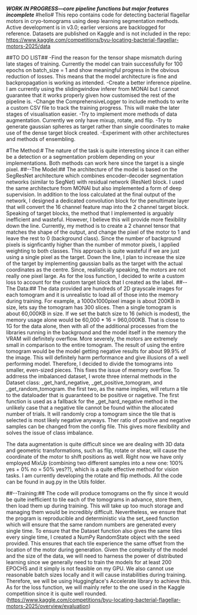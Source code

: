 ***WORK IN PROGRESS—core pipeline functions but major features incomplete***
#hello#
This repo contains code for detecting bacterial flagellar motors in cryo-tomograms using deep learning segmentation methods. Active development is in v3.0; earlier versions are backlogged for reference.
Datasets are published on Kaggle and is not included in the repo: https://www.kaggle.com/competitions/byu-locating-bacterial-flagellar-motors-2025/data

##TO DO LIST##
	-Find the reason for the tensor shape mismatch during late stages of training. Currently the model can train successfully for 100 epochs on batch_size = 1 and show meaningful progress 
	in the obvious reduction of losses. This means that the model architecture is fine and backpropagation is working as intended. 
	-Create a better inference pipeline. I am currently using the slidingwindow inferer from MONAI but I cannot guarantee that it works properly given how customised the rest of the pipeline is. 
	-Change the ComprehensiveLogger to include methods to write a custom CSV file to track the training progress. This will make the later stages of visualisation easier.
	-Try to implement more methods of data augmentation. Currently we only have mixup, rotate, and flip.
	-Try to generate gaussian spheres as target rather than single coordinates to make use of the dense target block created. 
	-Experiment with other architectures and methods of ensembling. 

#The Method:#
The nature of the task is quite interesting since it can either be a detection or a segmentation problem depending on your implementations. Both methods can work here since the target is 
a single pixel. 
##--The Model:##
The architecture of the model is based on the SegResNet architecture which combines encoder-decoder segmentation networks (similar to SegNet) with residual network (ResNet) block. I used the
same architecture from MONAI but also implemented a form of deep supervision. In addition to the loss calculated at the final output of the network, I designed a dedicated convolution block for 
the penultimate layer that will convert the 16 channel feature map into the 2 channel target block. 
Speaking of target blocks, the method that I implemented is arguably inefficient and wasteful. However, I believe this will provide more flexibility down the line. Currently, my method is to create
a 2 channel tensor that matches the shape of the output, and change the pixel of the motor to 1 and leave the rest to 0 (background class). Since the number of background pixels is signficantly 
higher than the number of mmotor pixels, I applied weighting to both classes. This approach is quite wasteful if we are just using a single pixel as the target. Down the line, I plan to increase
the size of the target by implementing gaussian balls as the target with the actual coordinates as the centre. Since, realistically speaking, the motors are not really one pixel large.
As for the loss function, I decided to write a custom loss to account for the custom target block that I created as the label. 
##--The Data:##
The data provided are hundreds of 2D grayscale images for each tomogram and it is unrealistic to load all of those into the memory during training. For example, a 1000x1000pixel image is about 200KB in size, 
lets say the tomogram has 300 slices. Then a single tomogram is about 60,000KB in size. If we set the batch size to 16 (which is modest), the memory usage alone would be 60,000 * 16 = 960,000KB. That is close to 
1G for the data alone, then with all of the additional processes from the libraries running in the background and the model itself in the memory the VRAM will definitely overflow. 
More severely, the motors are extremely small in comparison to the entire tomogram. The result of using the entire tomogram would be the model getting negative results for about 99.9% of the image. This will definitely harm
performance and give illusions of a well performing model. 
Therefore, I decided to divide the tomograms into smaller, even-sized pieces. This fixes the issue of memory overflow. To addrress the imbalanced dataset, I wrote three internal methods in the Dataset class: _get_hard_negative, _get_positive_tomogram, and  _get_random_tomogram. the first two, as the name implies, will return a tile to the dataloader that is guaranteed to be positive or nagetive. The first function is used as a fallback for the 
_get_hard_negative method in the unlikely case that a negative tile cannot be found within the allocated number of trials. It will randomly crop a tomogram since the tile that is selected is most likely negative anyways. Ther ratio of positive and negative samples can be changed from the config file. This gives more flexibility and solves the issue of class imbalance. 

The data augmentation is quite difficult since we are dealing with 3D data and geometric transformations, such as flip, rotate or shear, will cause the coordinate of the motor to shift positions as well. Right now we have only employed MixUp (combining two different samples into a new one: 100% yes + 0% no = 50% yes??), which is a quite effective method for vision tasks. I am currently developing the rotate and flip methods. All the code can be found in aug.py in the Utils folder.

##--Training:## 
The code will produce tomograms on the fly since it would be quite inefficient to tile each of the tomograms in advance, store them, then load them up during training. This will take up too much storage and managing them would be incredibly difficult.
Nevertheless, we ensure that the program is reproducible and deterministic via the set_seed function which will ensure that the same random numbers are generated every single time. To ensure that the Dataset function also 
gives the same tiles every single time, I created a NumPy RandomState object with the seed provided. This ensures that each tile experience the same offset from the location of the motor during generation.
Given the complexity of the model and the size of the data, we will need to harness the power of distributed learning since we generally need to train the models for at least 200 EPOCHS and it simply is not feasible on my GPU. We also cannot use reasonable batch sizes locally and it will cause instabilities during training. 
Therefore, we will be using Huggingface's Accelerate library to achieve this. 
As for the loss function, we will mainly refer to the one used in the Kaggle competition since it is quite well rounded. (https://www.kaggle.com/competitions/byu-locating-bacterial-flagellar-motors-2025/overview/evaluation)



